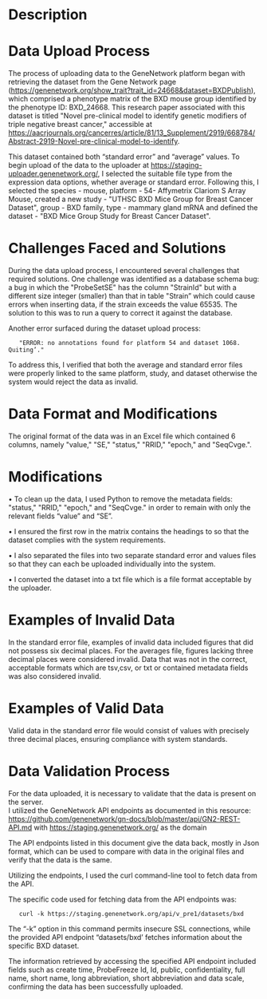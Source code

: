 # **Description**

# Data Upload Process

The process of uploading data to the GeneNetwork platform began with retrieving the dataset from the Gene Network page (https://genenetwork.org/show_trait?trait_id=24668&dataset=BXDPublish), which comprised a phenotype matrix of the BXD mouse group identified by the phenotype ID: BXD_24668. This research paper associated with this dataset is titled "Novel pre-clinical model to identify genetic modifiers of triple negative breast cancer," accessible at https://aacrjournals.org/cancerres/article/81/13_Supplement/2919/668784/Abstract-2919-Novel-pre-clinical-model-to-identify. 

This dataset contained both “standard error” and “average” values. To begin upload of the data to the uploader at https://staging-uploader.genenetwork.org/, I selected the suitable file type from the expression data options, whether average or standard error. Following this, I selected the species - mouse, platform - 54- Affymetrix Clariom S Array Mouse, created a new study - "UTHSC BXD Mice Group for Breast Cancer Dataset", group - BXD family, type - mammary gland mRNA  and defined the dataset - "BXD Mice Group Study for Breast Cancer Dataset".

# Challenges Faced and Solutions

During the data upload process, I encountered several challenges that required solutions. One challenge was identified as a database schema bug: a bug in which the "ProbeSetSE" has the column "StrainId" but with a different size integer (smaller) than that in table "Strain” which could cause errors when inserting data, if the strain exceeds the value 65535. The solution to this was to run a query to correct it against the database.

Another error surfaced during the dataset upload process: 

       "ERROR: no annotations found for platform 54 and dataset 1068. Quiting’." 
       
To address this, I verified that both the average and standard error files were properly linked to the same platform, study, and dataset otherwise the system would reject the data as invalid.

# Data Format and Modifications
The original format of the data was in an Excel file which contained 6 columns, namely "value," "SE," "status," "RRID," "epoch," and "SeqCvge.".

# Modifications
•	To clean up the data, I used Python to remove the metadata fields: "status," "RRID," "epoch," and "SeqCvge." in order to remain with only the relevant fields “value” and “SE”.

•	I ensured the first row in the matrix contains the headings to so that the dataset complies with the system requirements. 

•	I also separated the files into two separate standard error and values files so that they can each be uploaded individually into the system.

•	I converted the dataset into a txt file which is a file format acceptable by the uploader.


# Examples of Invalid Data
In the standard error file, examples of invalid data included figures that did not possess six decimal places. For  the averages file, figures lacking three decimal places were considered invalid. Data that was not in the correct, acceptable formats which are tsv,csv, or txt or contained metadata fields was also considered invalid.

# Examples of Valid Data 
Valid data in the standard error file would consist of values with precisely three decimal places, ensuring compliance with system standards. 

# Data Validation Process
For the data uploaded, it is necessary to validate that the data is present on the server.  
I utilized the GeneNetwork API endpoints as documented in this resource: https://github.com/genenetwork/gn-docs/blob/master/api/GN2-REST-API.md with https://staging.genenetwork.org/ as the domain

The API endpoints listed in this document give the data back, mostly in Json format, which can be used to compare with data in the original files and verify that the data is the same.

Utilizing the endpoints, I used the curl command-line tool to fetch data from the API.

The specific code used for fetching data from the API endpoints was:

       curl -k https://staging.genenetwork.org/api/v_pre1/datasets/bxd
 
The “-k” option in this command permits insecure SSL connections, while the provided API endpoint “datasets/bxd’ fetches information about the specific BXD dataset. 

The information retrieved by accessing the specified API endpoint included fields such as create time, ProbeFreeze Id, Id, public, confidentiality, full name, short name, long abbreviation, short abbreviation and data scale, confirming the data has been successfully uploaded.
